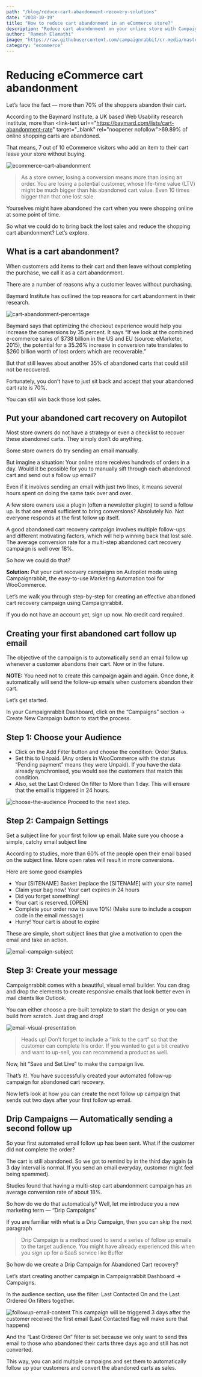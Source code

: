 ```yaml
---
path: "/blog/reduce-cart-abandonment-recovery-solutions"
date: "2018-10-19"
title: "How to reduce cart abandonment in an eCommerce store?"
description: "Reduce cart abandonment on your online store with CampaignRabbit&#039;s solution. Decrease abandonment and recover your potential customers today with these tactics."
author: "Ramesh Elamathi"
image: "https://raw.githubusercontent.com/campaignrabbit/cr-media/master/images/blog/reduce-cart-abandonment-recovery-solutions/eCommerce-cart-abandonment-solution.png"
category: "ecommerce"
---
```

# Reducing eCommerce cart abandonment

Let’s face the fact — more than 70% of the shoppers abandon their cart.

According to the Baymard Institute, a UK based Web Usability research institute, more than <link-text url=="https://baymard.com/lists/cart-abandonment-rate" target="_blank" rel="noopener nofollow">69.89% of online shopping carts are abandoned.</link-text>

That means, 7 out of 10 eCommerce visitors who add an item to their cart leave your store without buying.

![ecommerce-cart-abandonment](https://raw.githubusercontent.com/campaignrabbit/cr-media/master/images/blog/reduce-cart-abandonment-recovery-solutions/eCommerce-cart-abandonment-solution.png)

> As a store owner, losing a conversion means more than losing an order. You are losing a potential customer, whose life-time value (LTV) might be much bigger than his abandoned cart value. Even 10 times bigger than that one lost sale.

Yourselves might have abandoned the cart when you were shopping online at some point of time.

So what we could do to bring back the lost sales and reduce the shopping cart abandonment? Let’s explore.

## What is a cart abandonment?

When customers add items to their cart and then leave without completing the purchase, we call it as a cart abandonment.

There are a number of reasons why a customer leaves without purchasing.

Baymard Institute has outlined the top reasons for cart abandonment in their research.

![cart-abandonment-percentage](https://raw.githubusercontent.com/campaignrabbit/cr-media/master/images/blog/reduce-cart-abandonment-recovery-solutions/Baymard-Institute.png)

Baymard says that optimizing the checkout experience would help you increase the conversions by 35 percent. It says “If we look at the combined e-commerce sales of $738 billion in the US and EU (source: eMarketer, 2015), the potential for a 35.26% increase in conversion rate translates to $260 billion worth of lost orders which are recoverable.”

But that still leaves about another 35% of abandoned carts that could still not be recovered.

Fortunately, you don’t have to just sit back and accept that your abandoned cart rate is 70%.

You can still win back those lost sales.
## Put your abandoned cart recovery on Autopilot

Most store owners do not have a strategy or even a checklist to recover these abandoned carts. They simply don’t do anything.

Some store owners do try sending an email manually.

But imagine a situation: Your online store receives hundreds of orders in a day. Would it be possible for you to manually sift through each abandoned cart and send out a follow up email?

Even if it involves sending an email with just two lines, it means several hours spent on doing the same task over and over.

A few store owners use a plugin (often a newsletter plugin) to send a follow up. Is that one email sufficient to bring conversions? Absolutely No.
Not everyone responds at the first follow up itself.

A good abandoned cart recovery campaign involves multiple follow-ups and different motivating factors, which will help winning back that lost sale. The average conversion rate for a multi-step abandoned cart recovery campaign is well over 18%.

So how we could do that?

**Solution:** Put your cart recovery campaigns on Autopilot mode using <link-text url="https://www.campaignrabbit.com/" target="_blank" rel="noopener">Campaignrabbit</link-text>, the easy-to-use Marketing Automation tool for WooCommerce.

Let’s me walk you through step-by-step for creating an effective abandoned cart recovery campaign using <link-text url="https://www.campaignrabbit.com/" target="_blank" rel="noopener">Campaignrabbit.</link-text>

If you do not have an account yet, <link-text url="https://app.campaignrabbit.com/register" target="_blank" rel="noopener">sign up now.</link-text> No credit card required.
## Creating your first abandoned cart follow up email

The objective of the campaign is to automatically send an email follow up whenever a customer abandons their cart. Now or in the future.

**NOTE:** You need not to create this campaign again and again. Once done, it automatically will send the follow-up emails when customers abandon their cart.

Let’s get started.

In your Campaignrabbit Dashboard, click on the “Campaigns” section -> Create New Campaign button to start the process.
## Step 1: Choose your Audience
* Click on the Add Filter button and choose the condition: Order Status.
* Set this to Unpaid. (Any orders in WooCommerce with the status “Pending payment” means they were Unpaid). If you have the data already synchronised, you would see the customers that match this condition.
* Also, set the Last Ordered On filter to More than 1 day. This will ensure that the email is triggered in 24 hours.

![choose-the-audience](https://raw.githubusercontent.com/campaignrabbit/cr-media/master/images/blog/reduce-cart-abandonment-recovery-solutions/1-Choose-the-Audience.png)
Proceed to the next step.
## Step 2: Campaign Settings

Set a subject line for your first follow up email. Make sure you choose a simple, catchy email subject line

According to studies, more than 60% of the people open their email based on the subject line. More open rates will result in more conversions.

Here are some good examples
* Your [SITENAME] Basket (replace the [SITENAME] with your site name]
* Claim your bag now! Your cart expires in 24 hours
* Did you forget something!
* Your cart is reserved. [OPEN]
* Complete your order now to save 10%! (Make sure to include a coupon code in the email message)
* Hurry! Your cart is about to expire

These are simple, short subject lines that give a motivation to open the email and take an action.

![email-campaign-subject](https://raw.githubusercontent.com/campaignrabbit/cr-media/master/images/blog/reduce-cart-abandonment-recovery-solutions/2-Email-Campaign-Subject.png)

## Step 3: Create your message

Campaignrabbit comes with a beautiful, visual email builder. You can drag and drop the elements to create responsive emails that look better even in mail clients like Outlook.

You can either choose a pre-built template to start the design or you can build from scratch. Just drag and drop!

![email-visual-presentation](https://raw.githubusercontent.com/campaignrabbit/cr-media/master/images/blog/reduce-cart-abandonment-recovery-solutions/3-create-message-using-visual-email-builder.png)

> Heads up! Don’t forget to include a “link to the cart” so that the customer can complete his order.
If you wanted to get a bit creative and want to up-sell, you can recommend a product as well.

Now, hit “Save and Set Live” to make the campaign live.

That’s it!. You have successfully created your automated follow-up campaign for abandoned cart recovery.

Now let’s look at how you can create the next follow up campaign that sends out two days after your first follow up email.

## Drip Campaigns — Automatically sending a second follow up

So your first automated email follow up has been sent. What if the customer did not complete the order?

The cart is still abandoned. So we got to remind by in the third day again (a 3 day interval is normal. If you send an email everyday, customer might feel being spammed).

Studies found that having a multi-step cart abandonment campaign has an average conversion rate of about 18%.

So how do we do that automatically? Well, let me introduce you a new marketing term — “Drip Campaigns”

If you are familiar with what is a Drip Campaign, then you can skip the next paragraph

> Drip Campaign is a method used to send a series of follow up emails to the target audience. You might have already experienced this when you sign up for a SaaS service like Buffer

So how do we create a Drip Campaign for Abandoned Cart recovery?

Let’s start creating another campaign in Campaignrabbit Dashboard -> Campaigns.

In the audience section, use the filter: Last Contacted On and the Last Ordered On filters together.

![followup-email-content](https://raw.githubusercontent.com/campaignrabbit/cr-media/master/images/blog/reduce-cart-abandonment-recovery-solutions/4-Second-Follow-up-Email.png)
This campaign will be triggered 3 days after the customer received the first email (Last Contacted flag will make sure that happens)

And the “Last Ordered On” filter is set because we only want to send this email to those who abandoned their carts three days ago and still has not converted.

This way, you can add multiple campaigns and set them to automatically follow up your customers and convert the abandoned carts as sales.
